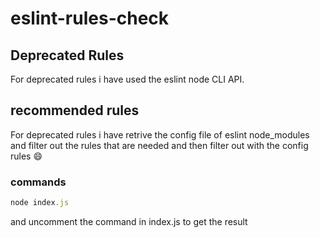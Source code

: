 # eslint-rules-check

## Deprecated Rules

For deprecated rules i have used the eslint node CLI API.

## recommended rules

For deprecated rules i have retrive the config file of eslint node_modules and filter out the rules that are needed and then filter out with the config rules :smile:

### commands

```js
node index.js
```

and uncomment the command in index.js to get the result